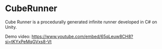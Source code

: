 # CubeRunner

Cube Runner is a procedurally generated infinite runner developed in C# on Unity.

Demo video:
https://www.youtube.com/embed/65qLeuw8CH8?si=tKYxPeMqGVxs8-Vt

